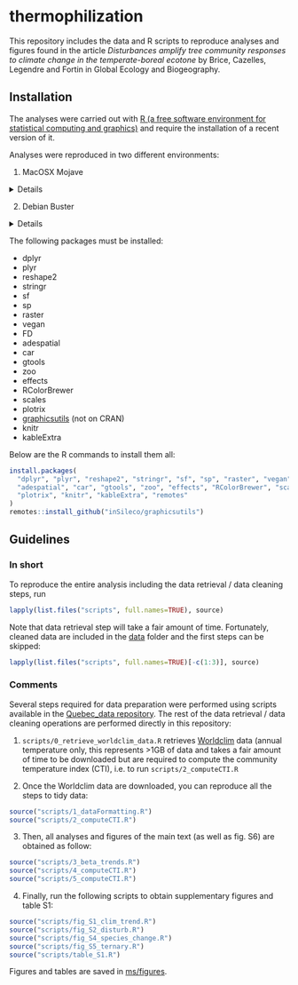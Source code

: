 # thermophilization

This repository includes the data and R scripts to reproduce analyses and
figures found in the article *Disturbances amplify tree community responses to
climate change in the temperate-boreal ecotone* by Brice, Cazelles, Legendre and
Fortin in Global Ecology and Biogeography.


## Installation

The analyses were carried out with [R (a free software environment for statistical computing and graphics)](https://www.r-project.org/) and require the installation of a recent version of it.

Analyses were reproduced in two different environments:

1. MacOSX Mojave

<details>
R version 3.5.1 (2018-07-02)
Platform: x86_64-apple-darwin18.0.0 (64-bit)
Running under: macOS  10.14.4

Matrix products: default
BLAS: /System/Library/Frameworks/Accelerate.framework/Versions/A/Frameworks/vecLib.framework/Versions/A/libBLAS.dylib
LAPACK: /System/Library/Frameworks/Accelerate.framework/Versions/A/Frameworks/vecLib.framework/Versions/A/libLAPACK.dylib

locale:
[1] en_CA.UTF-8/en_CA.UTF-8/en_CA.UTF-8/C/en_CA.UTF-8/en_CA.UTF-8

attached base packages:
[1] stats     graphics  grDevices utils     datasets  methods   base     

other attached packages:
 [1] graphicsutils_1.2-1 kableExtra_1.0.1    knitr_1.21          plotrix_3.7-4      
 [5] scales_1.0.0        RColorBrewer_1.1-2  effects_4.0-3       zoo_1.8-4          
 [9] gtools_3.8.1        car_3.0-2           carData_3.0-2       adespatial_0.3-2   
[13] FD_1.0-12           geometry_0.3-6      magic_1.5-9         abind_1.4-5        
[17] ape_5.2             ade4_1.7-13         vegan_2.5-4         lattice_0.20-35    
[21] permute_0.9-4       raster_2.8-4        sp_1.3-1            sf_0.7-1           
[25] stringr_1.3.1       reshape2_1.4.3      plyr_1.8.4          dplyr_0.7.8        

loaded via a namespace (and not attached):
 [1] minqa_1.2.4         colorspace_1.4-0    seqinr_3.4-5        deldir_0.1-15      
 [5] class_7.3-14        rio_0.5.10          rprojroot_1.3-2     rstudioapi_0.9.0   
 [9] xml2_1.2.0          codetools_0.2-15    splines_3.5.1       nloptr_1.2.1       
[13] phylobase_0.8.4     cluster_2.0.7-1     shiny_1.2.0         readr_1.1.1        
[17] compiler_3.5.1      httr_1.3.1          backports_1.1.3     adegraphics_1.0-12
[21] assertthat_0.2.0    Matrix_1.2-14       lazyeval_0.2.1      survey_3.34        
[25] later_0.7.5         htmltools_0.3.6     prettyunits_1.0.2   tools_3.5.1        
[29] bindrcpp_0.2.2      igraph_1.2.2        coda_0.19-2         gtable_0.2.0       
[33] glue_1.3.0          gmodels_2.18.1      Rcpp_1.0.0          cellranger_1.1.0   
[37] spdep_0.7-9         gdata_2.18.0        nlme_3.1-137        xfun_0.4           
[41] adephylo_1.1-11     rvest_0.3.2         openxlsx_4.1.0      lme4_1.1-19        
[45] mime_0.6            XML_3.98-1.16       LearnBayes_2.15.1   MASS_7.3-50        
[49] hms_0.4.2           promises_1.0.1      parallel_3.5.1      expm_0.999-3       
[53] yaml_2.2.0          curl_3.2            ggplot2_3.1.0       latticeExtra_0.6-28
[57] stringi_1.2.4       e1071_1.7-0         boot_1.3-20         zip_1.0.0          
[61] spData_0.2.9.4      rlang_0.3.1         pkgconfig_2.0.2     rncl_0.8.3         
[65] evaluate_0.12       purrr_0.2.5         bindr_0.1.1         tidyselect_0.2.5   
[69] magrittr_1.5        R6_2.3.0            DBI_1.0.0           pillar_1.3.1       
[73] haven_1.1.2         foreign_0.8-70      mgcv_1.8-24         units_0.6-1        
[77] survival_2.42-3     nnet_7.3-12         tibble_2.0.1        crayon_1.3.4       
[81] uuid_0.1-2          KernSmooth_2.23-15  rmarkdown_1.10      progress_1.2.0     
[85] RNeXML_2.2.0        adegenet_2.1.1      grid_3.5.1          readxl_1.1.0       
[89] data.table_1.12.0   forcats_0.3.0       webshot_0.5.1       digest_0.6.18      
[93] classInt_0.2-3      xtable_1.8-3        tidyr_0.8.2         httpuv_1.4.5       
[97] munsell_0.5.0       viridisLite_0.3.0
</details>


2. Debian Buster

<details>
R version 3.5.2 (2018-12-20)
Platform: x86_64-pc-linux-gnu (64-bit)
Running under: Debian GNU/Linux 10 (buster)

Matrix products: default
BLAS: /usr/lib/x86_64-linux-gnu/openblas/libblas.so.3
LAPACK: /usr/lib/x86_64-linux-gnu/libopenblasp-r0.3.5.so

locale:
 [1] LC_CTYPE=en_US.UTF-8       LC_NUMERIC=C               LC_TIME=en_US.UTF-8       
 [4] LC_COLLATE=en_US.UTF-8     LC_MONETARY=en_US.UTF-8    LC_MESSAGES=en_US.UTF-8   
 [7] LC_PAPER=en_US.UTF-8       LC_NAME=C                  LC_ADDRESS=C              
[10] LC_TELEPHONE=C             LC_MEASUREMENT=en_US.UTF-8 LC_IDENTIFICATION=C       

attached base packages:
[1] stats     graphics  grDevices utils     datasets  methods   base     

other attached packages:
 [1] raster_2.8-19       sp_1.3-1            kableExtra_1.1.0    knitr_1.23         
 [5] effects_4.1-0       FD_1.0-12           geometry_0.4.1      ape_5.3            
 [9] ade4_1.7-13         gtools_3.8.1        car_3.0-2           carData_3.0-2      
[13] graphicsutils_1.3-0 scales_1.0.0        RColorBrewer_1.1-2  sf_0.7-3           
[17] zoo_1.8-4           vegan_2.5-4         lattice_0.20-38     permute_0.9-5      
[21] adespatial_0.3-4    reshape2_1.4.3      dplyr_0.8.0.1      

loaded via a namespace (and not attached):
  [1] minqa_1.2.4         colorspace_1.4-0    seqinr_3.4-5        deldir_0.1-16      
  [5] class_7.3-15        rio_0.5.16          estimability_1.3    rstudioapi_0.9.0   
  [9] xml2_1.2.0          codetools_0.2-16    splines_3.5.2       nloptr_1.2.1       
 [13] phylobase_0.8.6     cluster_2.0.7-1     shiny_1.2.0         readr_1.3.1        
 [17] compiler_3.5.2      httr_1.4.0          adegraphics_1.0-15  assertthat_0.2.0   
 [21] Matrix_1.2-17       lazyeval_0.2.2      survey_3.35-1       later_0.8.0        
 [25] htmltools_0.3.6     prettyunits_1.0.2   tools_3.5.2         igraph_1.2.4.1     
 [29] coda_0.19-2         gtable_0.2.0        glue_1.3.0          gmodels_2.18.1     
 [33] Rcpp_1.0.0          cellranger_1.1.0    spdep_1.1-2         gdata_2.18.0       
 [37] nlme_3.1-137        xfun_0.7            stringr_1.4.0       adephylo_1.1-11    
 [41] rvest_0.3.2         openxlsx_4.1.0      lme4_1.1-21         mime_0.6           
 [45] XML_3.98-1.19       LearnBayes_2.15.1   MASS_7.3-51.1       hms_0.4.2          
 [49] promises_1.0.1      parallel_3.5.2      expm_0.999-3        curl_3.3           
 [53] ggplot2_3.1.0       latticeExtra_0.6-28 stringi_1.4.3       highr_0.7          
 [57] plotrix_3.7-4       e1071_1.7-0.1       boot_1.3-20         zip_2.0.2          
 [61] spData_0.3.0        rlang_0.3.1         pkgconfig_2.0.2     rncl_0.8.3         
 [65] evaluate_0.13       purrr_0.3.2         tidyselect_0.2.5    plyr_1.8.4         
 [69] magrittr_1.5        R6_2.4.0            DBI_1.0.0           pillar_1.3.1       
 [73] haven_2.1.0         foreign_0.8-71      mgcv_1.8-27         units_0.6-2        
 [77] survival_2.43-3     abind_1.4-5         nnet_7.3-12         tibble_2.1.1       
 [81] crayon_1.3.4        uuid_0.1-2          KernSmooth_2.23-15  rmarkdown_1.12     
 [85] progress_1.2.0      RNeXML_2.3.0        adegenet_2.1.1      grid_3.5.2         
 [89] readxl_1.3.1        data.table_1.12.0   forcats_0.4.0       webshot_0.5.1      
 [93] digest_0.6.18       classInt_0.3-1      xtable_1.8-3        tidyr_0.8.3        
 [97] httpuv_1.5.1        munsell_0.5.0       viridisLite_0.3.0   magic_1.5-9

</details>


The following packages must be installed:

- dplyr
- plyr
- reshape2
- stringr
- sf
- sp
- raster
- vegan
- FD
- adespatial
- car
- gtools
- zoo
- effects
- RColorBrewer
- scales
- plotrix
- [graphicsutils](https://github.com/inSileco/graphicsutils) (not on CRAN)
- knitr
- kableExtra


Below are the R commands to install them all:

```R
install.packages(
  "dplyr", "plyr", "reshape2", "stringr", "sf", "sp", "raster", "vegan", "FD",
  "adespatial", "car", "gtools", "zoo", "effects", "RColorBrewer", "scales",
  "plotrix", "knitr", "kableExtra", "remotes"
)
remotes::install_github("inSileco/graphicsutils")
```


## Guidelines

### In short

To reproduce the entire analysis including the data retrieval / data cleaning
steps, run

```R
lapply(list.files("scripts", full.names=TRUE), source)
```

Note that data retrieval step will take a fair amount of time. Fortunately, cleaned data are included in the [data](https://github.com/mhBrice/thermophilization/tree/master/data) folder and the first steps can be skipped:

```R
lapply(list.files("scripts", full.names=TRUE)[-c(1:3)], source)
```

### Comments

Several steps required for data preparation were performed using scripts
available in the [Quebec_data
repository](https://github.com/mhBrice/Quebec_data). The rest of the data
retrieval / data cleaning operations are performed directly in this repository:

1. `scripts/0_retrieve_worldclim_data.R` retrieves
[Worldclim](https://www.worldclim.org/) data (annual temperature only, this represents >1GB of data and takes a fair amount of time to be downloaded but are required to compute the community temperature index (CTI), i.e. to run `scripts/2_computeCTI.R`

2. Once the Worldclim data are downloaded, you can reproduce all the steps to tidy data:

```R
source("scripts/1_dataFormatting.R")
source("scripts/2_computeCTI.R")
```

3. Then, all analyses and figures of the main text (as well as fig. S6) are obtained as follow:

```R
source("scripts/3_beta_trends.R")
source("scripts/4_computeCTI.R")
source("scripts/5_computeCTI.R")
```

4. Finally, run the following scripts to obtain supplementary figures and table S1:

```R
source("scripts/fig_S1_clim_trend.R")
source("scripts/fig_S2_disturb.R")
source("scripts/fig_S4_species_change.R")
source("scripts/fig_S5_ternary.R")
source("scripts/table_S1.R")
```

Figures and tables are saved in [ms/figures](https://github.com/mhBrice/thermophilization/tree/master/ms/figures).

